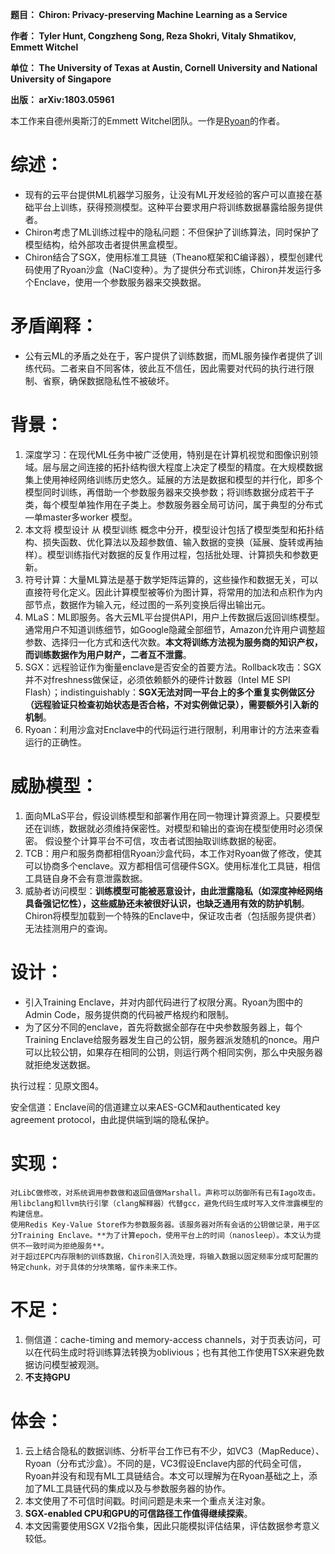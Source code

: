 **题目： Chiron: Privacy-preserving Machine Learning as a Service**

**作者： Tyler Hunt, Congzheng Song, Reza Shokri, Vitaly Shmatikov, Emmett Witchel**

**单位： The University of Texas at Austin, Cornell University and National University of Singapore**

**出版： arXiv:1803.05961**

本工作来自德州奥斯汀的Emmett Witchel团队。一作是[Ryoan](https://www.usenix.org/conference/osdi16/technical-sessions/presentation/hunt)的作者。

# 综述：
*    现有的云平台提供ML机器学习服务，让没有ML开发经验的客户可以直接在基础平台上训练，获得预测模型。这种平台要求用户将训练数据暴露给服务提供者。
*    Chiron考虑了ML训练过程中的隐私问题：不但保护了训练算法，同时保护了模型结构，给外部攻击者提供黑盒模型。
*    Chiron结合了SGX，使用标准工具链（Theano框架和C编译器），模型创建代码使用了Ryoan沙盒（NaCl变种）。为了提供分布式训练，Chiron并发运行多个Enclave，使用一个参数服务器来交换数据。


# 矛盾阐释：
* 公有云ML的矛盾之处在于，客户提供了训练数据，而ML服务操作者提供了训练代码。二者来自不同客体，彼此互不信任，因此需要对代码的执行进行限制、省察，确保数据隐私性不被破坏。

# 背景：

1.    深度学习：在现代ML任务中被广泛使用，特别是在计算机视觉和图像识别领域。层与层之间连接的拓扑结构很大程度上决定了模型的精度。在大规模数据集上使用神经网络训练历史悠久。延展的方法是数据和模型的并行化，即多个模型同时训练，再借助一个参数服务器来交换参数；将训练数据分成若干子类，每个模型单独作用在子类上。参数服务器全局可访问，属于典型的分布式—单master多worker 模型。
2.    本文将 模型设计 从 模型训练 概念中分开，模型设计包括了模型类型和拓扑结构、损失函数、优化算法以及超参数值、输入数据的变换（延展、旋转或再抽样）。模型训练指代对数据的反复作用过程，包括批处理、计算损失和参数更新。
3.    符号计算：大量ML算法是基于数学矩阵运算的，这些操作和数据无关，可以直接符号化定义。因此计算模型被等价为图计算，将常用的加法和点积作为内部节点，数据作为输入元，经过图的一系列变换后得出输出元。
4.    MLaS：ML即服务。各大云ML平台提供API，用户上传数据后返回训练模型。通常用户不知道训练细节，如Google隐藏全部细节，Amazon允许用户调整超参数、选择归一化方式和迭代次数。**本文将训练方法视为服务商的知识产权，而训练数据作为用户财产，二者互不泄露**。
5.    SGX：远程验证作为衡量enclave是否安全的首要方法。Rollback攻击：SGX并不对freshness做保证，必须依赖额外的硬件计数器（Intel ME SPI Flash）；indistinguishably：**SGX无法对同一平台上的多个重复实例做区分（远程验证只检查初始状态是否合格，不对实例做记录），需要额外引入新的机制**。
6.    Ryoan：利用沙盒对Enclave中的代码运行进行限制，利用审计的方法来查看运行的正确性。


# 威胁模型：

1.    面向MLaS平台，假设训练模型和部署作用在同一物理计算资源上。只要模型还在训练，数据就必须维持保密性。对模型和输出的查询在模型使用时必须保密。
    假设整个计算平台不可信，攻击者试图抽取训练数据的秘密。
2.    TCB：用户和服务商都相信Ryoan沙盒代码，本工作对Ryoan做了修改，使其可以协商多个enclave。双方都相信可信硬件SGX。使用标准化工具链，相信工具链自身不会有意泄露数据。
3.    威胁者访问模型：**训练模型可能被恶意设计，由此泄露隐私（如深度神经网络具备强记忆性），这些威胁还未被很好认识，也缺乏通用有效的防护机制**。Chiron将模型加载到一个特殊的Enclave中，保证攻击者（包括服务提供者）无法挂测用户的查询。



# 设计：

* 引入Training Enclave，并对内部代码进行了权限分离。Ryoan为图中的Admin Code，服务提供商的代码被严格规约和限制。
* 为了区分不同的enclave，首先将数据全部存在中央参数服务器上，每个Training Enclave给服务器发生自己的公钥，服务器派发随机的nonce。用户可以比较公钥，如果存在相同的公钥，则运行两个相同实例，那么中央服务器就拒绝发送数据。

执行过程：见原文图4。

安全信道：Enclave间的信道建立以来AES-GCM和authenticated key agreement protocol，由此提供端到端的隐私保护。

# 实现：

    对LibC做修改，对系统调用参数做和返回值做Marshall。声称可以防御所有已有Iago攻击。
    用libclang和llvm执行引擎（clang解释器）代替gcc，避免代码生成时写入文件泄露模型的构建信息。
    使用Redis Key-Value Store作为参数服务器。该服务器对所有会话的公钥做记录，用于区分Training Enclave。**为了计算epoch，使用平台上的时间（nanosleep）。本文认为提供不一致时间为拒绝服务**。
    对于超过EPC内存限制的训练数据，Chiron引入流处理，将输入数据以固定频率分成可配置的特定chunk，对于具体的分块策略，留作未来工作。


# 不足：

1.    侧信道：cache-timing and memory-access channels，对于页表访问，可以在代码生成时将训练算法转换为oblivious；也有其他工作使用TSX来避免数据访问模型被观测。
2.    **不支持GPU**


# 体会：

1.    云上结合隐私的数据训练、分析平台工作已有不少，如VC3（MapReduce）、Ryoan（分布式沙盒）。不同的是，VC3假设Enclave内部的代码全可信，Ryoan并没有和现有ML工具链结合。本文可以理解为在Ryoan基础之上，添加了ML工具链代码的集成以及与参数服务器的协作。
2.    本文使用了不可信时间戳。时间问题是未来一个重点关注对象。
3.    **SGX-enabled CPU和GPU的可信路径工作值得继续探索**。
4.    本文因需要使用SGX V2指令集，因此只能模拟评估结果，评估数据参考意义较低。
